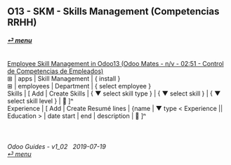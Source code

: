 ## O13 - SKM - Skills Management (Competencias RRHH)
#### [_&#x23CE; menu_](https://github.com/oldyguy/odoo-guides/blob/master/README.md)<br><br>

[Employee Skill Management in Odoo13 (Odoo Mates - n/v - 02:51 - Control de Competencias de Empleados)](youtu.be/E09XNr7hhYE)<br>
&#x229E; | apps | Skill Management | { install }<br>
&#x229E; | employees | Department | { select employee }<br>
Skills | \[ Add | Create Skills | { &#x25BC; select skill type } | { &#x25BC; select skill } | { &#x25BC; select skill level } | &#x1F4BE; \]&#x207F;<br>
Experience | \[ Add | Create Resumé lines | {name | &#x25BC; type < Experience || Education > | date start | end | description | &#x1F4BE; \]&#x207F;


###### <br><br>Odoo Guides - v1_02 &nbsp; 2019-07-19<br>[_&#x23CE; menu_](https://github.com/oldyguy/odoo-guides/blob/master/README.md)<br><br>
